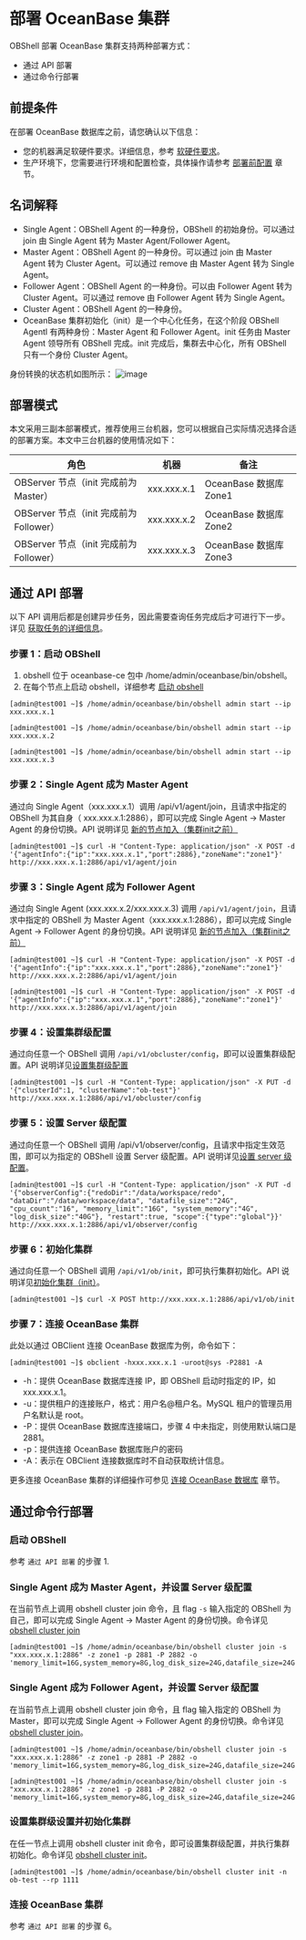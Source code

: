 # 部署 OceanBase 集群

OBShell 部署 OceanBase 集群支持两种部署方式：

- 通过 API 部署
- 通过命令行部署

## 前提条件

在部署 OceanBase 数据库之前，请您确认以下信息：

- 您的机器满足软硬件要求。详细信息，参考 [软硬件要求](https://www.oceanbase.com/docs/common-oceanbase-database-cn-1000000000508277)。
- 生产环境下，您需要进行环境和配置检查，具体操作请参考 [部署前配置](https://www.oceanbase.com/docs/common-oceanbase-database-cn-1000000000510453) 章节。

## 名词解释

- Single Agent：OBShell Agent 的一种身份，OBShell 的初始身份。可以通过 join 由 Single Agent 转为 Master Agent/Follower Agent。
- Master Agent：OBShell Agent 的一种身份。可以通过 join 由 Master Agent 转为 Cluster Agent。可以通过 remove 由 Master Agent 转为 Single Agent。
- Follower Agent：OBShell Agent 的一种身份。可以由 Follower Agent 转为 Cluster Agent。可以通过 remove 由 Follower Agent 转为 Single Agent。
- Cluster Agent：OBShell Agent 的一种身份。
- OceanBase 集群初始化（init）是一个中心化任务，在这个阶段 OBShell Agentl 有两种身份：Master Agent 和 Follower Agent。init 任务由 Master Agent 领导所有 OBShell 完成。init 完成后，集群去中心化，所有 OBShell 只有一个身份 Cluster Agent。

身份转换的状态机如图所示：
![image](https://intranetproxy.alipay.com/skylark/lark/0/2024/jpeg/21956793/1705913089935-b767b295-ccff-46b9-a76a-4f83249ff472.jpeg)

## 部署模式

本文采用三副本部署模式，推荐使用三台机器，您可以根据自己实际情况选择合适的部署方案。本文中三台机器的使用情况如下：

| 角色 | 机器 | 备注 |
| --- | --- | --- |
| OBServer 节点（init 完成前为 Master） | xxx.xxx.x.1 | OceanBase 数据库 Zone1 |
| OBServer 节点（init 完成前为 Follower） | xxx.xxx.x.2 | OceanBase 数据库 Zone2 |
| OBServer 节点（init 完成前为 Follower） | xxx.xxx.x.3 | OceanBase 数据库 Zone3 |

## 通过 API 部署

以下 API 调用后都是创建异步任务，因此需要查询任务完成后才可进行下一步。详见  [获取任务的详细信息](../400.obshell-api-reference/2000.get-dag-detail.md)。

### 步骤 1：启动 OBShell

1. obshell 位于 oceanbase-ce 包中 /home/admin/oceanbase/bin/obshell。
2. 在每个节点上启动 obshell，详细参考 [启动 obshell](200.start-obshell.md)

```shell
[admin@test001 ~]$ /home/admin/oceanbase/bin/obshell admin start --ip xxx.xxx.x.1
```

```shell
[admin@test001 ~]$ /home/admin/oceanbase/bin/obshell admin start --ip xxx.xxx.x.2
```

```shell
[admin@test001 ~]$ /home/admin/oceanbase/bin/obshell admin start --ip xxx.xxx.x.3
```

### 步骤 2：Single Agent 成为 Master Agent

通过向 Single Agent（xxx.xxx.x.1）调用 /api/v1/agent/join，且请求中指定的 OBShell 为其自身（ xxx.xxx.x.1:2886），即可以完成 Single Agent -> Master Agent 的身份切换。API 说明详见 [新的节点加入（集群init之前）](../400.obshell-api-reference/300.add-new-node.md)

```shell
[admin@test001 ~]$ curl -H "Content-Type: application/json" -X POST -d '{"agentInfo":{"ip":"xxx.xxx.x.1","port":2886},"zoneName":"zone1"}' http://xxx.xxx.x.1:2886/api/v1/agent/join
```

### 步骤 3：Single Agent 成为 Follower Agent

通过向 Single Agent (xxx.xxx.x.2/xxx.xxx.x.3) 调用 `/api/v1/agent/join`，且请求中指定的 OBShell 为 Master Agent（xxx.xxx.x.1:2886），即可以完成 Single Agent -> Follower Agent 的身份切换。API 说明详见 [新的节点加入（集群init之前）](../400.obshell-api-reference/300.add-new-node.md)

```shell
[admin@test001 ~]$ curl -H "Content-Type: application/json" -X POST -d '{"agentInfo":{"ip":"xxx.xxx.x.1","port":2886},"zoneName":"zone1"}' http://xxx.xxx.x.2:2886/api/v1/agent/join
```

```shell
[admin@test001 ~]$ curl -H "Content-Type: application/json" -X POST -d '{"agentInfo":{"ip":"xxx.xxx.x.1","port":2886},"zoneName":"zone1"}' http://xxx.xxx.x.3:2886/api/v1/agent/join
```

### 步骤 4：设置集群级配置

通过向任意一个 OBShell 调用 `/api/v1/obcluster/config`，即可以设置集群级配置。API 说明详见[设置集群级配置](../400.obshell-api-reference/500.set-server-level.md)

```shell
[admin@test001 ~]$ curl -H "Content-Type: application/json" -X PUT -d '{"clusterId":1, "clusterName":"ob-test"}' http://xxx.xxx.x.1:2886/api/v1/obcluster/config
```

### 步骤 5：设置 Server 级配置

通过向任意一个 OBShell 调用 /api/v1/observer/config，且请求中指定生效范围，即可以为指定的 OBShell 设置 Server 级配置。API 说明详见[设置 server 级配置](../400.obshell-api-reference/410.set-cluster-level.md)。

```shell
[admin@test001 ~]$ curl -H "Content-Type: application/json" -X PUT -d '{"observerConfig":{"redoDir":"/data/workspace/redo", "dataDir":"/data/workspace/data", "datafile_size":"24G", "cpu_count":"16", "memory_limit":"16G", "system_memory":"4G", "log_disk_size":"40G"}, "restart":true, "scope":{"type":"global"}}' http://xxx.xxx.x.1:2886/api/v1/observer/config
```

### 步骤 6：初始化集群

通过向任意一个 OBShell 调用 `/api/v1/ob/init`，即可执行集群初始化。API 说明详见[初始化集群（init）](../400.obshell-api-reference/600.init-cluster.md)。

```shell
[admin@test001 ~]$ curl -X POST http://xxx.xxx.x.1:2886/api/v1/ob/init
```

### 步骤 7：连接 OceanBase 集群

此处以通过 OBClient 连接 OceanBase 数据库为例，命令如下：

```shell
[admin@test001 ~]$ obclient -hxxx.xxx.x.1 -uroot@sys -P2881 -A
```

- -h：提供 OceanBase 数据库连接 IP，即 OBShell 启动时指定的 IP，如 xxx.xxx.x.1。
- -u：提供租户的连接账户，格式：用户名@租户名。MySQL 租户的管理员用户名默认是 root。
- -P：提供 OceanBase 数据库连接端口，步骤 4 中未指定，则使用默认端口是 2881。
- -p：提供连接 OceanBase 数据库账户的密码
- -A：表示在 OBClient 连接数据库时不自动获取统计信息。

更多连接 OceanBase 集群的详细操作可参见 [连接 OceanBase 数据库](https://www.oceanbase.com/docs/common-oceanbase-database-cn-1000000000508046) 章节。

## 通过命令行部署

### 启动 OBShell

参考 `通过 API 部署` 的步骤 1.

### Single Agent 成为 Master Agent，并设置 Server 级配置

在当前节点上调用 obshell cluster join 命令，且 flag `-s` 输入指定的 OBShell 为自己，即可以完成 Single Agent -> Master Agent 的身份切换。命令详见 [obshell cluster join](https://yuque.antfin-inc.com/ob/ocs/mcbet6hlf9aih165#CnS6A)

```shell
[admin@test001 ~]$ /home/admin/oceanbase/bin/obshell cluster join -s "xxx.xxx.x.1:2886" -z zone1 -p 2881 -P 2882 -o 'memory_limit=16G,system_memory=8G,log_disk_size=24G,datafile_size=24G'
```

### Single Agent 成为 Follower Agent，并设置 Server 级配置

在当前节点上调用 obshell cluster join 命令，且 flag 输入指定的 OBShell 为 Master，即可以完成 Single Agent -> Follower Agent 的身份切换。命令详见[obshell cluster join](https://yuque.antfin-inc.com/ob/ocs/mcbet6hlf9aih165#CnS6A)。

```shell
[admin@test001 ~]$ /home/admin/oceanbase/bin/obshell cluster join -s "xxx.xxx.x.1:2886" -z zone1 -p 2881 -P 2882 -o 'memory_limit=16G,system_memory=8G,log_disk_size=24G,datafile_size=24G'
```

```shell
[admin@test001 ~]$ /home/admin/oceanbase/bin/obshell cluster join -s "xxx.xxx.x.1:2886" -z zone1 -p 2881 -P 2882 -o 'memory_limit=16G,system_memory=8G,log_disk_size=24G,datafile_size=24G'
```

### 设置集群级设置并初始化集群

在任一节点上调用 obshell cluster init 命令，即可设置集群级配置，并执行集群初始化。命令详见 [obshell cluster init](https://yuque.antfin-inc.com/ob/ocs/mcbet6hlf9aih165#cO0sm)。

```shell
[admin@test001 ~]$ /home/admin/oceanbase/bin/obshell cluster init -n ob-test --rp 1111
```

### 连接 OceanBase 集群

参考 ` 通过 API 部署 ` 的步骤 6。
